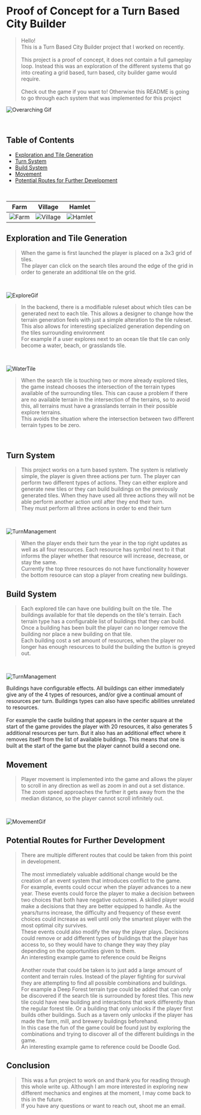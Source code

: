 # Proof of Concept for a Turn Based City Builder
> Hello! <br>
> This is a Turn Based City Builder project that I worked on recently. <br> <br>
> This project is a proof of concept, it does not contain a full gameplay loop. Instead this was an exploration of the different systems that go into creating a grid based, turn based, city builder game would require. <br> <br>
> Check out the game if you want to! Otherwise this README is going to go through each system that was implemented for this project <br>

![Overarching Gif](GithubImages/OverArchingGif.gif)

<br>

## Table of Contents
- [Exploration and Tile Generation](#Exploration-and-Tile-Generation)
- [Turn System](#Turn-System)
- [Build System](#Build-System)
- [Movement](#Movement)
- [Potential Routes for Further Development](#Potential-Routes-for-Further-Development)

<br>

| Farm | Village | Hamlet |
|---|---|---|
| ![Farm](GithubImages/Farm.gif) | ![Village](GithubImages/Village.gif) | ![Hamlet](GithubImages/Hamlet.gif) |

## Exploration and Tile Generation

> When the game is first launched the player is placed on a 3x3 grid of tiles. <br>
> The player can click on the search tiles around the edge of the grid in order to generate an additional tile on the grid.<br> 
<br>

![ExploreGif](GithubImages/ExploreGif.gif)
<br>

> In the backend, there is a modifiable ruleset about which tiles can be generated next to each tile. This allows a designer to change how the terrain generation feels with just a simple alteration to the tile ruleset. This also allows for interesting specialized generation depending on the tiles surrounding environment<br>
> For example if a user explores next to an ocean tile that tile can only become a water, beach, or grasslands tile. <br>

<br>

![WaterTile](GithubImages/WaterTile.gif)
<br>

> When the search tile is touching two or more already explored tiles, the game instead chooses the intersection of the terrain types available of the surrounding tiles. This can cause a problem if there are no available terrain in the intersection of the terrains, so to avoid this, all terrains must have a grasslands terrain in their possible explore terrains. <br>
> This avoids the situation where the intersection between two different terrain types to be zero. 
<br>


## Turn System

> This project works on a turn based system. The system is relatively simple, the player is given three actions per turn. The player can perform two different types of actions. They can either explore and generate new tiles or they can build buildings on the previously generated tiles. When they have used all three actions they will not be able perform another action until after they end their turn.<br>
> They must perform all three actions in order to end their turn <br>
<br>

![TurnManagement](GithubImages/TurnManagement.gif)
<br>
> When the player ends their turn the year in the top right updates as well as all four resources. Each resource has symbol next to it that informs the player whether that resource will increase, decrease, or stay the same. <br>
> Currently the top three resources do not have functionality however the bottom resource can stop a player from creating new buildings.

## Build System

> Each explored tile can have one building built on the tile. The buildings available for that tile depends on the tile's terrain. Each terrain type has a configurable list of buildings that they can build. Once a building has been built the player can no longer remove the building nor place a new building on that tile. <br>
>Each building cost a set amount of resources, when the player no longer has enough resources to build the building the button is greyed out.<br>
<br>

![TurnManagement](GithubImages/BuildSystem.gif)
<br>

Buildings have configurable effects. All buildings can either immediately give any of the 4 types of resources, and/or give a continual amount of resources per turn. Buildings types can also have specific abilities unrelated to resources. <br> 
<br>
For example the castle building that appears in the center square at the start of the game provides the player with 20 resources, it also generates 5 additional resources per turn. But it also has an additional effect where it removes itself from the list of available buildings. This means that one is built at the start of the game but the player cannot build a second one. 
> 
## Movement
> Player movement is implemented into the game and allows the player to scroll in any direction as well as zoom in and out a set distance. The zoom speed approaches the further it gets away from the the median distance, so the player cannot scroll infinitely out.<br>
<br>

![MovementGif](GithubImages/MovementGif.gif)
<br>


## Potential Routes for Further Development

> There are multiple different routes that could be taken from this point in development.<br><br>
> The most immediately valuable additional change would be the creation of an event system that introduces conflict to the game.<br>
> For example, events could occur when the player advances to a new year. These events could force the player to make a decision between two choices that both have negative outcomes. A skilled player would make a decisions that they are better equipped to handle. As the years/turns increase, the difficulty and frequency of these event choices could increase as well until only the smartest player with the most optimal city survives. <br>
> These events could also modify the way the player plays. Decisions could remove or add different types of buildings that the player has access to, so they would have to change they way they play depending on the opportunities given to them. <br>
> An interesting example game to reference could be Reigns
<br> <br>
> Another route that could be taken is to just add a large amount of content and terrain rules. Instead of the player fighting for survival they are attempting to find all possible combinations and buildings. <br>
> For example a Deep Forest terrain type could be added that can only be discovered if the search tile is surrounded by forest tiles. This new tile could have new building and interactions that work differently than the regular forest tile. Or a building that only unlocks if the player first builds other buildings. Such as a tavern only unlocks if the player has made the farm, mill, and brewery buildings beforehand. <br> 
> In this case the fun of the game could be found just by exploring the combinations and trying to discover all of the different buildings in the game. <br>
> An interesting example game to reference could be Doodle God. <br>

## Conclusion

> This was a fun project to work on and thank you for reading through this whole write up. Although I am more interested in exploring new different mechanics and engines at the moment, I may come back to this in the future.<br>
> If you have any questions or want to reach out, shoot me an email. 

